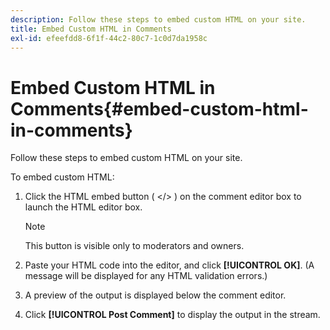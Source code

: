 ```yaml
---
description: Follow these steps to embed custom HTML on your site.
title: Embed Custom HTML in Comments
exl-id: efeefdd8-6f1f-44c2-80c7-1c0d7da1958c
---
```

# Embed Custom HTML in Comments{#embed-custom-html-in-comments}

Follow these steps to embed custom HTML on your site.

 To embed custom HTML:
1. Click the HTML embed button ( </> ) on the comment editor box to launch the HTML editor box.

   >[!NOTE]
   >
   >This button is visible only to moderators and owners.

1. Paste your HTML code into the editor, and click **[!UICONTROL OK]**. (A message will be displayed for any HTML validation errors.)
1. A preview of the output is displayed below the comment editor.
1. Click **[!UICONTROL Post Comment]** to display the output in the stream.
